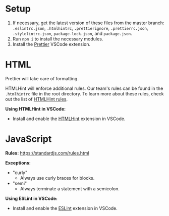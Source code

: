 # Setup

1. If necessary, get the latest version of these files from the master branch:
   `.eslintrc.json`, `.htmlhintrc`, `.prettierignore`, `.prettierrc.json`, `.stylelintrc.json`, `package-lock.json`, and `package.json`.
1. Run `npm i` to install the necessary modules.
1. Install the [Prettier](https://marketplace.visualstudio.com/items?itemName=esbenp.prettier-vscode) VSCode extension.

# HTML

Prettier will take care of formatting.

HTMLHint will enforce additional rules. Our team's rules can be found in the `.htmlhintrc` file in
the root directory. To learn more about these rules, check out the list of
[HTMLHint rules](https://htmlhint.com/docs/user-guide/list-rules).

**Using HTMLHint in VSCode:**

- Install and enable the [HTMLHint](https://marketplace.visualstudio.com/items?itemName=mkaufman.HTMLHint)
  extension in VSCode.

# JavaScript

**Rules:** https://standardjs.com/rules.html

**Exceptions:**

- "curly"
  - Always use curly braces for blocks.
- "semi"
  - Always terminate a statement with a semicolon.

**Using ESLint in VSCode:**

- Install and enable the [ESLint](https://marketplace.visualstudio.com/items?itemName=dbaeumer.vscode-eslint)
  extension in VSCode.
